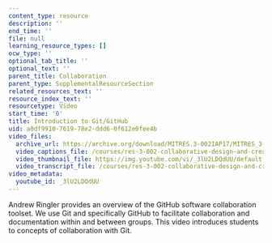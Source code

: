 ```yaml
---
content_type: resource
description: ''
end_time: ''
file: null
learning_resource_types: []
ocw_type: ''
optional_tab_title: ''
optional_text: ''
parent_title: Collaboration
parent_type: SupplementalResourceSection
related_resources_text: ''
resource_index_text: ''
resourcetype: Video
start_time: '0'
title: Introduction to Git/GitHub
uid: a0df9910-7619-78e2-ddd6-0f612e0fee4b
video_files:
  archive_url: https://archive.org/download/MITRES.3-002IAP17/MITRES_3-002IAP17_Class_Videos_4_300k.mp4
  video_captions_file: /courses/res-3-002-collaborative-design-and-creative-expression-with-arduino-microcontrollers-january-iap-2017/37c086f77ed756bfbdfa4560bd55b0aa_2039260.vtt
  video_thumbnail_file: https://img.youtube.com/vi/_3lU2LDQdUU/default.jpg
  video_transcript_file: /courses/res-3-002-collaborative-design-and-creative-expression-with-arduino-microcontrollers-january-iap-2017/d70b8b905f119fbad7b9abb377446076_2039260.pdf
video_metadata:
  youtube_id: _3lU2LDQdUU
---
```


Andrew Ringler provides an overview of the GitHub software collaboration toolset. We use Git and specifically GitHub to facilitate collaboration and documentation within and between groups. This video introduces students to concepts of collaboration with Git.



